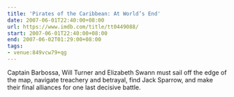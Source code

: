 ```yaml
---
title: 'Pirates of the Caribbean: At World’s End'
date: 2007-06-01T22:40:00+08:00
url: https://www.imdb.com/title/tt0449088/
start: 2007-06-01T22:40:00+08:00
end: 2007-06-02T01:29:00+08:00
tags:
- venue:849vcw79+qg
---
```

Captain Barbossa, Will Turner and Elizabeth Swann must sail off the edge of the map, navigate treachery and betrayal, find Jack Sparrow, and make their final alliances for one last decisive battle.
